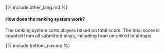 {% include other_lang.md %}

#### How does the ranking system work?

The ranking system sorts players based on total score. The total score is counted from all submitted plays, including from unranked beatmaps.

<!-- Don't touch this part thank you -->
{% include bottom_nav.md %}